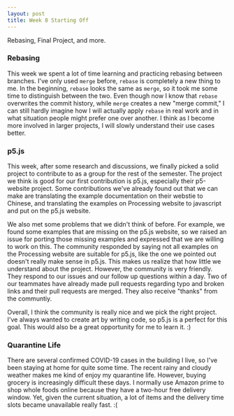 ```yaml
---
layout: post
title: Week 8 Starting Off
---
```


Rebasing, Final Project, and more.

### Rebasing

This week we spent a lot of time learning and practicing rebasing between branches. I've only used `merge` before, `rebase` is completely a new thing to me. In the beginning, `rebase` looks the same as `merge`, so it took me some time to distinguish between the two. Even though now I know that `rebase` overwrites the commit history, while `merge` creates a new "merge commit," I can still hardly imagine how I will actually apply `rebase` in real work and in what situation people might prefer one over another. I think as I become more involved in larger projects, I will slowly understand their use cases better.

### p5.js

This week, after some research and discussions, we finally picked a solid project to contribute to as a group for the rest of the semester. The project we think is good for our first contribution is p5.js, especially their p5-website project. Some contributions we've already found out that we can make are translating the example documentation on their webstie to Chinese, and translating the examples on Processing website to javascript and put on the p5.js website.

We also met some problems that we didn't think of before. For example, we found some examples that are missing on the p5.js website, so we raised an issue for porting those missing examples and expressed that we are willing to work on this. The community responded by saying not all examples on the Processing website are suitable for p5.js, like the one we pointed out doesn't really make sense in p5.js. This makes us realize that how little we understand about the project. However, the community is very friendly. They respond to our issues and our follow up questions within a day. Two of our teammates have already made pull requests regarding typo and broken links and their pull requests are merged. They also receive "thanks" from the communtiy.

Overall, I think the community is really nice and we pick the right project. I've always wanted to create art by writing code, so p5.js is a perfect for this goal. This would also be a great opportunity for me to learn it. :)

### Quarantine Life

There are several confirmed COVID-19 cases in the building I live, so I've been staying at home for quite some time. The recent rainy and cloudy weather makes me kind of enjoy my quarantine life. However, buying grocery is increasingly difficult these days. I normally use Amazon prime to shop whole foods online because they have a two-hour free delivery window. Yet, given the current situation, a lot of items and the delivery time slots became unavailable really fast. :(
